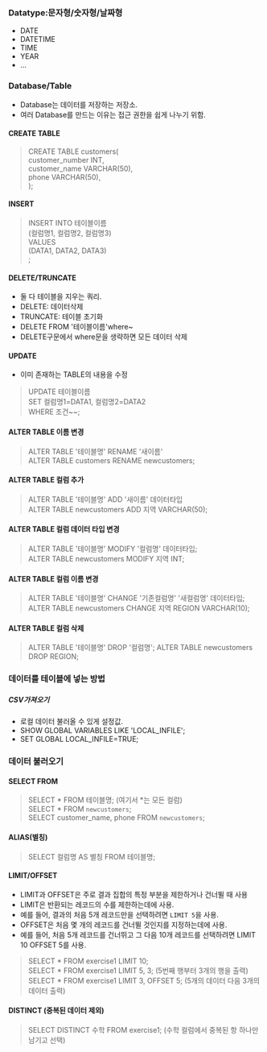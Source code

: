 ### Datatype:문자형/숫자형/날짜형
- DATE
- DATETIME
- TIME
- YEAR
- ...

### Database/Table
- Database는 데이터를 저장하는 저장소.
- 여러 Database를 만드는 이유는 접근 권한을 쉽게 나누기 위함.

#### CREATE TABLE
> CREATE TABLE customers(     </br>
    customer_number INT,      </br>
    customer_name VARCHAR(50),    </br>
    phone VARCHAR(50),     </br>
);

#### INSERT
> INSERT INTO 테이블이름 </br>
    (컬럼명1, 컬럼명2, 컬럼명3) </br>
VALUES </br>
    (DATA1, DATA2, DATA3) </br>
;
#### DELETE/TRUNCATE
- 둘 다 테이블을 지우는 쿼리.
- DELETE: 데이터삭제
- TRUNCATE: 테이블 초기화
- DELETE FROM '테이블이름'where~
- DELETE구문에서 where문을 생략하면 모든 데이터 삭제


#### UPDATE
- 이미 존재하는 TABLE의 내용을 수정
> UPDATE 테이블이름 </br>
SET 컬럼명1=DATA1, 컬럼명2=DATA2 </br>
WHERE 조건~~; 


#### ALTER TABLE 이름 변경
> ALTER TABLE '테이블명' RENAME '새이름' </br>
> ALTER TABLE customers RENAME newcustomers;


#### ALTER TABLE 컬럼 추가
> ALTER TABLE '테이블명' ADD '새이름' 데이터타입 </br>
> ALTER TABLE newcustomers ADD 지역 VARCHAR(50);


#### ALTER TABLE 컬럼 데이터 타입 변경
> ALTER TABLE '테이블명' MODIFY '컬럼명' 데이터타입; </br>
> ALTER TABLE newcustomers MODIFY 지역 INT;


#### ALTER TABLE 컬럼 이름 변경
> ALTER TABLE '테이블명' CHANGE '기존컬럼명' '새컬럼명' 데이터타입; </br>
> ALTER TABLE newcustomers CHANGE 지역 REGION VARCHAR(10);

#### ALTER TABLE 컬럼 삭제
> ALTER TABLE '테이블명' DROP '컬럼명';
> ALTER TABLE newcustomers DROP REGION;


### 데이터를 테이블에 넣는 방법
##### CSV가져오기
- 로컬 데이터 불러올 수 있게 설정값.
- SHOW GLOBAL VARIABLES LIKE 'LOCAL_INFILE';
- SET GLOBAL LOCAL_INFILE=TRUE;

### 데이터 불러오기

#### SELECT FROM
> SELECT * FROM 테이블명; (여기서 *는 모든 컬럼) </br>
> SELECT * FROM `newcustomers`; </br>
> SELECT customer_name, phone FROM `newcustomers`;


#### ALIAS(별칭)
> SELECT 컬럼명 AS 별칭 FROM 테이블명;


#### LIMIT/OFFSET
- LIMIT과 OFFSET은 주로 결과 집합의 특정 부분을 제한하거나 건너뛸 때 사용
- LIMIT은 반환되는 레코드의 수를 제한하는데에 사용.
- 예를 들어, 결과의 처음 5개 레코드만을 선택하려면 `LIMIT 5`을 사용.
- OFFSET은 처음 몇 개의 레코드를 건너뛸 것인지를 지정하는데에 사용.
- 예를 들어, 처음 5개 레코드를 건너뛰고 그 다음 10개 레코드를 선택하려면 LIMIT 10 OFFSET 5를 사용.
> SELECT * FROM exercise1 LIMIT 10; </br>
> SELECT * FROM exercise1 LIMIT 5, 3; (5번째 행부터 3개의 행을 출력) </br>
> SELECT * FROM exercise1 LIMIT 3, OFFSET 5; (5개의 데이터 다음 3개의 데이터 출력)


#### DISTINCT (중복된 데이터 제외)
> SELECT DISTINCT 수학 FROM exercise1; (수학 컬럼에서 중복된 항 하나만 남기고 선택)